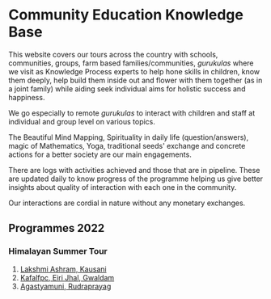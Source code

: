 # Community Education Knowledge Base

This website covers our tours across the country with schools, communities, groups, farm based families/communities, _gurukulas_ where we visit as Knowledge Process experts to help hone skills in children, know them deeply, help build them inside out and flower with them together (as in a joint family) while aiding seek individual aims for holistic success and happiness. 

We go especially to remote _gurukulas_ to interact with children and staff at individual and group level on various topics. 

The Beautiful Mind Mapping, Spirituality in daily life (question/answers), magic of Mathematics, Yoga, traditional seeds' exchange and concrete actions for a better society are our main engagements. 

There are logs with activities achieved and those that are in pipeline. These are updated daily to know progress of the programme helping us give better insights about quality of interaction with each one in the community. 

Our interactions are cordial in nature without any monetary exchanges.

## Programmes 2022

### Himalayan Summer Tour

1. [Lakshmi Ashram,  Kausani](https://nehalsin.github.io/lakshmi-ashram-kausani/) 
2. [Kafalfpc, Eiri Jhal, Gwaldam](https://nehalsin.github.io/kafalfpc-edu/)
3. [Agastyamuni, Rudraprayag](https://nehalsin.github.io/agastyamuni-edu/)

